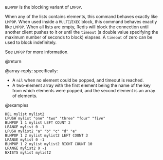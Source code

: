 `BLMPOP` is the blocking variant of `LMPOP`.

When any of the lists contains elements, this command behaves exactly like `LMPOP`.
When used inside a `MULTI`/`EXEC` block, this command behaves exactly like `LMPOP`.
When all lists are empty, Redis will block the connection until another client pushes to it or until the `timeout` (a double value specifying the maximum number of seconds to block) elapses.
A `timeout` of zero can be used to block indefinitely.

See `LMPOP` for more information.

@return

@array-reply: specifically:

* A `nil` when no element could be popped, and timeout is reached.
* A two-element array with the first element being the name of the key from which elements were popped, and the second element is an array of elements.

@examples

```cli
DEL mylist mylist2
LPUSH mylist "one" "two" "three" "four" "five"
BLMPOP 1 1 mylist LEFT COUNT 2
LRANGE mylist 0 -1
LPUSH mylist2 "a" "b" "c" "d" "e"
BLMPOP 1 2 mylist mylist2 LEFT COUNT 3
LRANGE mylist 0 -1
BLMPOP 1 2 mylist mylist2 RIGHT COUNT 10
LRANGE mylist2 0 -1
EXISTS mylist mylist2
```
